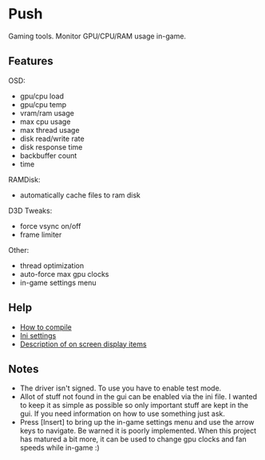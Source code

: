 Push
====

Gaming tools. Monitor GPU/CPU/RAM usage in-game.

Features
--------

OSD: 
- gpu/cpu load 
- gpu/cpu temp 
- vram/ram usage 
- max cpu usage 
- max thread usage 
- disk read/write rate
- disk response time
- backbuffer count 
- time

RAMDisk: 
- automatically cache files to ram disk

D3D Tweaks: 
- force vsync on/off
- frame limiter 

Other: 
- thread optimization
- auto-force max gpu clocks
- in-game settings menu

Help
----
- [How to compile](https://github.com/Volkanite/Push/wiki/How-to-compile) <br>
- [Ini settings](https://github.com/Volkanite/Push/wiki/ini-settings) <br>
- [Description of on screen display items](https://github.com/Volkanite/Push/wiki/OSD-items)

Notes
-----

- The driver isn't signed. To use you have to enable test mode.
- Allot of stuff not found in the gui can be enabled via the ini file. I wanted to keep it as simple as possible so only important stuff are kept in the gui. If you need information on how to use something just ask.
- Press [Insert] to bring up the in-game settings menu and use the arrow keys to navigate. Be warned it is poorly implemented. When this project has matured a bit more, it can be used to change gpu clocks and fan speeds while in-game :)
